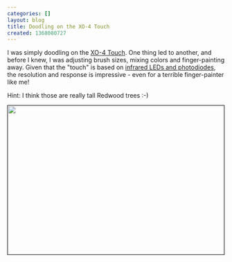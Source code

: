 ```yaml
---
categories: []
layout: blog
title: Doodling on the XO-4 Touch
created: 1368080727
---
```

<p>I was simply doodling on the <a href="http://wiki.laptop.org/go/XO-4" target="_blank">XO-4 Touch</a>. One thing led to another, and before I knew, I was adjusting brush sizes, mixing colors and finger-painting away. Given that the &quot;touch&quot; is based on <a href="http://www.engadget.com/2012/03/02/neonode-zforce-uses-infrared-leds-to-measure-pressure-replace-c/" target="_blank">infrared LEDs and photodiodes</a>, the resolution and response is impressive - even for a terrible finger-painter like me!</p>
<p>Hint: I think those are really tall Redwood trees :-)</p>
<p><a href="{{ site.baseurl }}/sites/default/files/u8/460573_10151466349973752_668655957_o.jpg"><img alt="" src="{{ site.baseurl }}/sites/default/files/u8/460573_10151466349973752_668655957_o.jpg" style="width: 500px; height: 344px; border-width: 1px; border-style: solid;" /></a></p>
